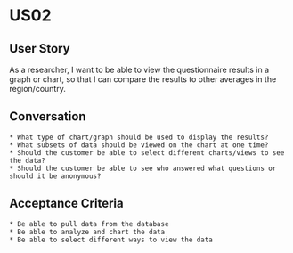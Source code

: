 US02
=======

User Story
---
As a researcher, I want to be able to view the questionnaire results in a graph or chart, so that I can compare the results to other averages in the region/country.

Conversation
----
	* What type of chart/graph should be used to display the results?
	* What subsets of data should be viewed on the chart at one time?
	* Should the customer be able to select different charts/views to see the data?
	* Should the customer be able to see who answered what questions or should it be anonymous?

Acceptance Criteria
----
	* Be able to pull data from the database
	* Be able to analyze and chart the data
	* Be able to select different ways to view the data
